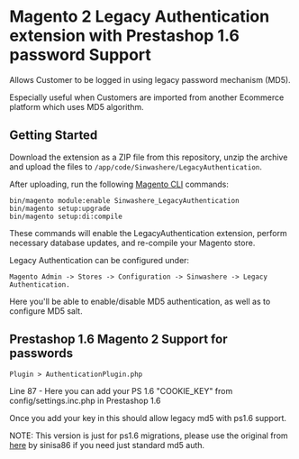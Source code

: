 # Magento 2 Legacy Authentication extension with Prestashop 1.6 password Support

Allows Customer to be logged in using legacy password mechanism (MD5).

Especially useful when Customers are imported from another Ecommerce platform which uses MD5 algorithm.

## Getting Started

Download the extension as a ZIP file from this repository, unzip the archive and upload the files to `/app/code/Sinwashere/LegacyAuthentication`.

After uploading, run the following [Magento CLI](http://devdocs.magento.com/guides/v2.0/config-guide/cli/config-cli-subcommands.html) commands:

```
bin/magento module:enable Sinwashere_LegacyAuthentication
bin/magento setup:upgrade
bin/magento setup:di:compile
```

These commands will enable the LegacyAuthentication extension, perform necessary database updates, and re-compile your Magento store.

Legacy Authentication can be configured under:

`Magento Admin -> Stores -> Configuration -> Sinwashere -> Legacy Authentication.`

Here you'll be able to enable/disable MD5 authentication, as well as to configure MD5 salt.

## Prestashop 1.6 Magento 2 Support for passwords

`Plugin > AuthenticationPlugin.php`

Line 87 - Here you can add your PS 1.6 "COOKIE_KEY" from config/settings.inc.php in Prestashop 1.6

Once you add your key in this should allow legacy md5 with ps1.6 support.

NOTE: This version is just for ps1.6 migrations, please use the original from [here](https://github.com/sinisa86/Sinwashere_LegacyAuthentication/) by sinisa86 if you need just standard md5 auth.
